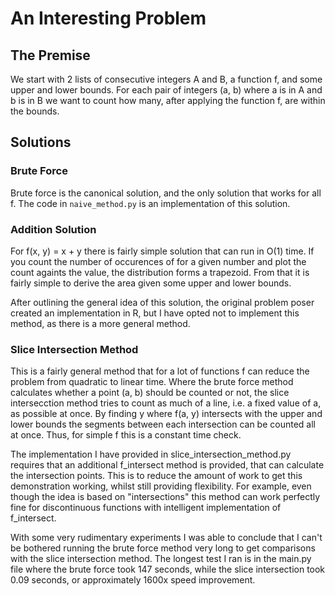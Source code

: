 # An Interesting Problem

## The Premise
We start with 2 lists of consecutive integers A and B, a function f, and some
upper and lower bounds. For each pair of integers (a, b) where a is in A and
b is in B we want to count how many, after applying the function f, are
within the bounds.

## Solutions

### Brute Force
Brute force is the canonical solution, and the only solution that works for
all f. The code in `naive_method.py` is an implementation of this solution.

### Addition Solution
For f(x, y) = x + y there is fairly simple solution that can run in O(1)
time. If you count the number of occurences of for a given number and plot
the count againts the value, the distribution forms a trapezoid. From that
it is fairly simple to derive the area given some upper and lower bounds.

After outlining the general idea of this solution, the original problem
poser created an implementation in R, but I have opted not to implement this
method, as there is a more general method.

### Slice Intersection Method
This is a fairly general method that for a lot of functions f can reduce the
problem from quadratic to linear time. Where the brute force method
calculates whether a point (a, b) should be counted or not, the slice
intersecction method tries to count as much of a line, i.e. a fixed value of
a, as possible at once. By finding y where f(a, y) intersects with the upper
and lower bounds the segments between each intersection can be counted all
at once. Thus, for simple f this is a constant time check. 

The implementation I have provided in slice_intersection_method.py requires
that an additional f_intersect method is provided, that can calculate the
intersection points. This is to reduce the amount of work to get this
demonstration working, whilst still providing flexibility. For example, even
though the idea is based on "intersections" this method can work perfectly
fine for discontinuous functions with intelligent implementation of
f_intersect.

With some very rudimentary experiments I was able to conclude that I can't
be bothered running the brute force method very long to get comparisons with
the slice intersection method. The longest test I ran is in the main.py file
where the brute force took 147 seconds, while the slice intersection took
0.09 seconds, or approximately 1600x speed improvement.
